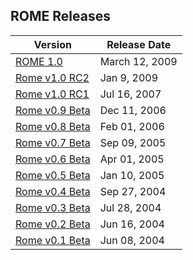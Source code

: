 ## ROME Releases

| Version | Release Date |
| --- | --- |
| [ROME 1.0](./ROME1.0Release.html) | March 12, 2009
| [Rome v1.0 RC2](./ROME1.0RC2.html) | Jan 9, 2009
| [Rome v1.0 RC1](./ROME1.0RC1.html) | Jul 16, 2007
| [Rome v0.9 Beta](./ROME0.9Beta.html) | Dec 11, 2006
| [Rome v0.8 Beta](./ROME0.8Beta.html) | Feb 01, 2006
| [Rome v0.7 Beta](./ROME0.7Beta.html) | Sep 09, 2005
| [Rome v0.6 Beta](./ROME0.6Beta.html) | Apr 01, 2005
| [Rome v0.5 Beta](./ROME0.5Beta/index.html) | Jan 10, 2005
| [Rome v0.4 Beta](./ROME0.4Beta/index.html) | Sep 27, 2004
| [Rome v0.3 Beta](./ROME0.3Beta/index.html) | Jul 28, 2004
| [Rome v0.2 Beta](./ROME0.2Beta/index.html) | Jun 16, 2004
| [Rome v0.1 Beta](./ROME0.1Beta/index.html) | Jun 08, 2004
